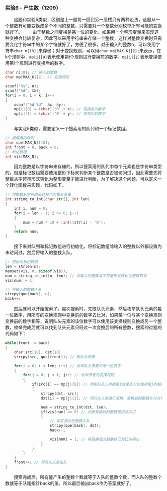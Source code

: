 ### 实验6 - 产生数（1209）
&emsp;&emsp;这题和实验5类似，区别是上一题每一层到另一层楼只有两种走法，这题从一个整数有可能变换成多个不同的整数，只需要对一个整数分别枚举所有可能的变换就好了。
&emsp;&emsp;由于整数之间变换是某一位的变化，如果用一个整形变量来实现这种变换会比较复杂，因此可以采用字符串来存储一个整数，这样对整数变换时只需要变化字符串中的某个字符就好了，方便了很多。对于输入的整数n，可以使用字符串`char n[10];`来存储；对于变换规则，可以用`char mp[MAX_K][2];`来表示，在k个规则中，`mp[i][0]`表示使用第i个规则进行变换前的数字，`mp[i][1]`表示变换使用第i个规则进行变换后的数字。
```cpp
char n[10]; // 输入的整数
char mp[MAX_K][2]; // 变换规则

scanf("%s", n);
scanf("%d", &k);
for(i = 0; i < k; i++)
{
	scanf("%d %d", &x, &y);
	mp[i][0] = (char)('0' + x); // 变换前的数字
	mp[i][1] = (char)('0' + y); // 变换后的数字
}
```
&emsp;&emsp;与实验5类似，需要定义一个搜索用的队列和一个标记数组。
```cpp
// 搜索用的队列
char que[MAX_N][10];
int front = 0, back = 0;
// 标记数组
int vis[MAX_N];
```
&emsp;&emsp;因为整数是以字符串来存储的，所以搜索用的队列中每个元素也是字符串类型的。但是标记数组需要使用整形下标来判断某个整数是否被访问过，因此需要先将整数从字符串形式转化为整形变量才能进行判断，为了解决这个问题，可以定义一个转化函数来实现，代码如下。
```cpp
// 将整数从字符串形式转化为整形变量
int string_to_int(char str[], int len)
{
	int i, num = 0;
	for(i = len - 1; i >= 0; i--)
	{
		num = num * 10 + (int)(str[i] - '0');
	}
	return num;
}
```
&emsp;&emsp;接下来对队列和标记数组进行初始化，将标记数组除输入的整数以外都设置为未访问过，然后将输入的整数入队。
```cpp
// 初始化标记数组
len = strlen(n);
memset(vis, 0, sizeof(vis));
num = string_to_int(n, len); // 将输入的整数从字符串形式转化为整数形式
vis[num] = 1;

// 将输入的整数入队
strcpy(que[back], n);
back++;
```
&emsp;&emsp;然后就可以开始搜索了，每次搜索时，先取队头元素，然后枚举队头元素的每一位数字，用所有的变换规则中变换前的数字去比对，如果某一位与某个变换规则变换前的数字相等，说明队头元素的该位数字可以使用该变换规则变换成另一个整数，枚举完成后就可以找到队头元素只经过一次变换后的所有整数，搜索的过程的代码如下：
```cpp
while(front != back)
{
	char src[10], dst[10];
	strcpy(src, que[front]); // 取队头元素

	for(i = 0; i < len; i++) // 枚举队头元素的每一位数字
	{
		for(j = 0; j < k; j++) // 枚举所有的变换规则
		{
			if(src[i] == mp[j][0]) // 判断队头元素的第i位是否可以使用第j的规则进行变换
			{
				strcpy(dst, src);
				dst[i] = mp[j][1]; // 将队头元素进行变换，变换后的整数存入dst中

				num = string_to_int(dst, len);
				if(vis[num] == 0) // 判断变换后的整数是否访问过
				{
					// 将变换后的整数入队
					strcpy(que[back], dst);
					back++; 

					vis[num] = 1; // 将变换后的整数标记为已访问过
				}
			}
		}
	}
	front++; // 将队头元素出队
}
```
&emsp;&emsp;搜索完成后，所有能产生的整数个数就等于入队的整数个数，而入队的整数个数就等于队尾指针back的值，所以最后输出back作为答案就好了。